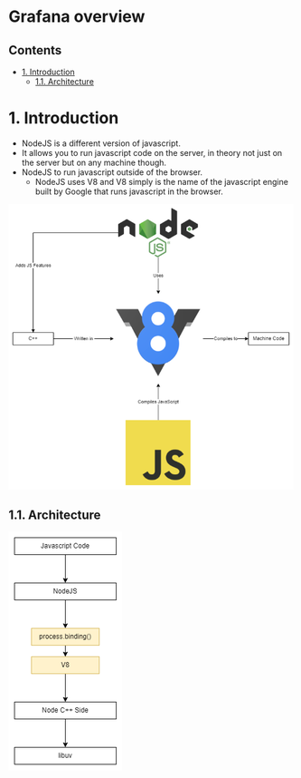 # Grafana overview <!-- omit in toc -->

## Contents <!-- omit in toc -->

- [1. Introduction](#1-introduction)
  - [1.1. Architecture](#11-architecture)

# 1. Introduction

- NodeJS is a different version of javascript.
- It allows you to run javascript code on the server, in theory not just on the server but on any machine though.
- NodeJS to run javascript outside of the browser.
  - NodeJS uses V8 and V8 simply is the name of the javascript engine built by Google that runs javascript in the browser.

![alt](Images/NodeJSOverviewDiagram.png)

## 1.1. Architecture

![alt](Images/NodeJSOverviewArchitecture.png)
